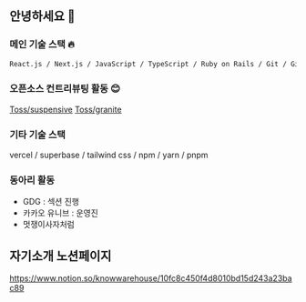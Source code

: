 ## 안녕하세요 🚀

### 메인 기술 스택 🔥

```bash
React.js / Next.js / JavaScript / TypeScript / Ruby on Rails / Git / GitHub
```

### 오픈소스 컨트리뷰팅 활동 😊

[Toss/suspensive](https://github.com/toss/suspensive/pull/1755)
[Toss/granite](https://github.com/toss/granite/graphs/contributors)

### 기타 기술 스택

vercel / superbase / tailwind css / npm / yarn / pnpm

### 동아리 활동

- GDG : 섹션 진행
- 카카오 유니브 : 운영진
- 멋쟁이사자처럼

## 자기소개 노션페이지

https://www.notion.so/knowwarehouse/10fc8c450f4d8010bd15d243a23bac89
